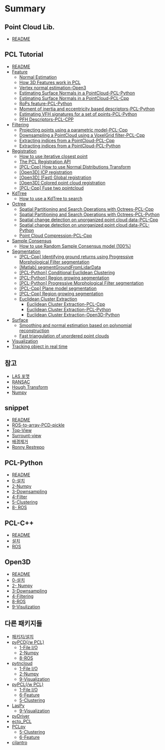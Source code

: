 # Summary

## Point Cloud Lib.

* [README](README.md)

## PCL Tutorial

* [README](Tutorial/README.md)
* [Feature](Tutorial/Feature/README.md)
  * [Normal Estimation](Tutorial/Feature/Normal-Estimation.md)
  * [How 3D Features work in PCL](Tutorial/Feature/how-3d-features-work-in-pcl.md)
  * [Vertex normal estimation-Open3](Tutorial/Feature/open3d-vertex-normal-estimation.md)
  * [Estimating Surface Normals in a PointCloud-PCL-Python](Tutorial/Feature/pcl-python-surface-normal.md)
  * [Estimating Surface Normals in a PointCloud-PCL-Cpp](Tutorial/Feature/pcl-cpp-estimating-surface-normals-in-a-pointcloud.md)
  * [RoPs feature-PCL-Python](Tutorial/Feature/pcl-python-rops-feature.md)
  * [Moment of inertia and eccentricity based descriptors-PCL-Python](Tutorial/Feature/pcl-python-moment-of-inertia-and-eccentricity-based-descriptors.md)
  * [Estimating VFH signatures for a set of points-PCL-Python](Tutorial/Feature/pcl-python-estimating-vfh-signatures-for-a-set-of-points.md)
  * [PFH Descriptors-PCL-CPP](Tutorial/Feature/pcl-cpp-pfh-descriptors.md)
* [Filtering](Tutorial/Filtering/README.md)
  * [Projecting points using a parametric model-PCL-Cpp](Tutorial/Filtering/pcl-cpp-projecting-points-using-a-parametric-model.md)
  * [Downsampling a PointCloud using a VoxelGrid filter-PCL-Cpp](Tutorial/Filtering/pcl-cpp-downsampling-a-pointcloud-using-a-voxelgrid-filter.md)
  * [Extracting indices from a PointCloud-PCL-Cpp](Tutorial/Filtering/pcl-cpp-extracting-indices-from-a-pointcloud.md)
  * [Extracting indices from a PointCloud-PCL-Python](Tutorial/Filtering/pcl-python-extracting-indices-from-a-pointcloud.md)
* [Registration](Tutorial/Registration/README.md)
  * [How to use iterative closest point](Tutorial/Registration/iterative-closest-point.md)
  * [The PCL Registration API](Tutorial/Registration/the-pcl-registration-api.md)
  * [\[PCL-Cpp\] How to use Normal Distributions Transform](Tutorial/Registration/how-to-use-normal-distributions-transform.md)
  * [\[Open3D\] ICP registration](Tutorial/Registration/open3d-icp-registration.md)
  * [\[Open3D\] \(Fast\) Global registration](Tutorial/Registration/open3d-global-registration.md)
  * [\[Open3D\] Colored point cloud registration](Tutorial/Registration/open3d-colored-point-cloud-registration.md)
  * [\[PCL-Cpp\] Fuse two pointcloud ](Tutorial/Registration/pcl-cpp-fuse-two-pointcloud.md)
* [KdTree](Tutorial/KdTree/README.md)
  * [How to use a KdTree to search](Tutorial/KdTree/how-to-use-a-kdtree-to-search-PCL-Cpp.md)
* [Octree](Tutorial/Octree/README.md)
  * [Spatial Partitioning and Search Operations with Octrees-PCL-Cpp](Tutorial/Octree/spatial-partitioning-and-search-operations-with-octrees-PCL-Cpp.md)
  * [Spatial Partitioning and Search Operations with Octrees-PCL-Python](Tutorial/Octree/spatial-partitioning-and-search-operations-with-octrees-PCL-Python.md)
  * [Spatial change detection on unorganized point cloud data-PCL-Cpp](Tutorial/Octree/spatial-change-detection-on-unorganized-point-cloud-data-PCL-Cpp.md)
  * [Spatial change detection on unorganized point cloud data-PCL-Python](Tutorial/Octree/spatial-change-detection-on-unorganized-point-cloud-data-PCL-Python.md)
  * [Point Cloud Compression-PCL-Cpp](Tutorial/Octree/point-cloud-compression-PCL-Cpp.md)
* [Sample Consensus](Tutorial/SampleConsensus/README.md)
  * [How to use Random Sample Consensus model \(100%\)](Tutorial/SampleConsensus/how-to-use-random-sample-consensus-model.md)
* [Segmentation](Tutorial/Segmentation/README.md)
  * [\[PCL-Cpp\] Identifying ground returns using Progressive Morphological Filter segmentation](Tutorial/Segmentation/pcl-cpp-identifying-ground-returns-using-progressive-morphological-filter-segmentation.md)
  * [\[Matlab\] segmentGroundFromLidarData](Tutorial/Segmentation/matlab-segmentgroundfromlidardata.md)
  * [\[PCL-Python\] Conditional Euclidean Clustering](Tutorial/Segmentation/pcl-python-conditional-euclidean-clustering.md)
  * [\[PCL-Python\] Region growing segmentation](Tutorial/Segmentation/pcl-python-region-growing-segmentation.md)
  * [\[PCL-Python\] Progressive Morphological Filter segmentation](Tutorial/Segmentation/pcl-python-progressive-morphological-filter-segmentation.md)
  * [\[PCL-Cpp\] Plane model segmentation](Tutorial/Segmentation/pcl-cpp-plane-model-segmentation.md)
  * [\[PCL-Cpp\] Region growing segmentation](Tutorial/Segmentation/pcl-cpp-region-growing-segmentation.md)
  * [Euclidean Cluster Extraction](Tutorial/Segmentation/euclidean-cluster-extraction.md)
    * [Euclidean Cluster Extraction-PCL-Cpp](Tutorial/Segmentation/euclidean-cluster-extraction-pcl-cpp.md)
    * [Euclidean Cluster Extraction-PCL-Python](Tutorial/Segmentation/euclidean-cluster-extraction-pcl-python.md)
    * [Euclidean Cluster Extraction-Open3D-Python](Tutorial/Segmentation/euclidean-cluster-extraction-open3d-python.md)
* [Surface](Tutorial/Surface/README.md)
  * [Smoothing and normal estimation based on polynomial reconstruction](Tutorial/Surface/Smoothing-and-normal-estimation-based-on-polynomial-reconstruction.md)
  * [Fast triangulation of unordered point clouds](Tutorial/Surface/Fast-triangulation-of-unordered-point-clouds.md)
* [Visualization](visualization.md)
* [Tracking object in real time](tracking-object-in-real-time.md)

## 참고

* [LAS 포맷](Appendix/LAS-Foramt.md)
* [RANSAC](ransac.md)
* [Hough Transform](hough-transform.md)
* [Numpy](https://legacy.gitbook.com/book/adioshun/python_snippet/edit#/edit/master/packagenumpy.md?_k=s830r0)

## snippet

* [README](snippet/README.md)
* [ROS-to-array-PCD-pickle](snippet/ros-to-array.md)
* [Top-View](snippet/top-view.md)
* [Surrount-view](snippet/surround-view.md)
* [배경제거](snippet/bg-removal.md)
* [Ronny Restrepo](snippet/ronny-restrepo.md)

## PCL-Python

* [README](PCL-Python/README.md)
* [0-설치](PCL-Python/installation.md)
* [2-Numpy](PCL-Python/2-numpy.md)
* [3-Downsampling](PCL-Python/3-downsampling.md)
* [4-Filter](PCL-Python/4-filter.md)
* [5-Clustering](PCL-Python/5-clustering.md)
* [8- ROS](PCL-Python/8-ros.md)

## PCL-C++

* [README](PCL-Cpp/README.md)
* [설치](PCL-Cpp/installation.md)
* [ROS](PCL-Cpp/ros.md)

## Open3D

* [README](Open3D/README.md)
* [0-설치](Open3D/installation.md)
* [2- Numpy ](Open3D/2-numpy.md)
* [3-Downsampling](Open3D/3-downsampling.md)
* [4-Filtering](Open3D/4-filtering.md)
* [8-ROS](Open3D/8-ros.md)
* [9-Visulization](Open3D/9-visulization.md)

## 다른 패키지들

* [패키지/설치](installation.md)
* [pyPCD\(/w PCL\)](pypcd.md)
  * [1-File I/O](1-file-io.md)
  * [2-Numpy](2-numpy.md)
  * [8-ROS](8-ros.md)
* [pytncloud](pytncloud.md)
  * [1-File I/O](pytncloud/1-file-io.md)
  * [2-Numpy](pytncloud/2-numpy.md)
  * [9-Visualization](pytncloud/9-visualization.md)
* [pyPCL\(/w PCL\)](pypcl.md)
  * [1-File I/O](pypcl/1-file-io.md)
  * [6-Feature](pypcl/6-feature.md)
  * [5-Clustering](pypcl/5-clustering.md)
* [LasPy](laspy.md)
  * [9-Visualization](laspy/9-visualization.md)
* [pyDriver](pydriver.md)
* [ecto\_PCL](ectopcl.md)
* [PCLpy](pclpy.md)
  * [5-Clustering](5-clustering.md)
  * [6-Feature](6-feature.md)
* [cilantro](Others/cilantro.md)

